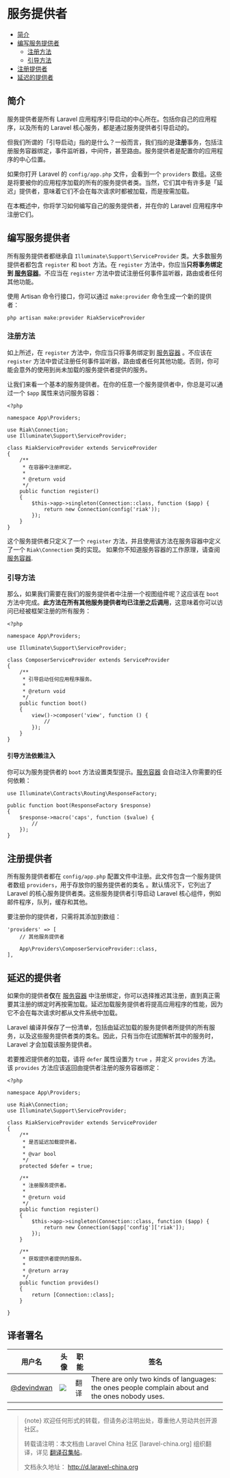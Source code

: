 # 服务提供者

- [简介](#introduction)
- [编写服务提供者](#writing-service-providers)
    - [注册方法](#the-register-method)
    - [引导方法](#the-boot-method)
- [注册提供者](#registering-providers)
- [延迟的提供者](#deferred-providers)

<a name="introduction"></a>
## 简介

服务提供者是所有 Laravel 应用程序引导启动的中心所在。包括你自己的应用程序，以及所有的 Laravel 核心服务，都是通过服务提供者引导启动的。

但我们所谓的「引导启动」指的是什么？一般而言，我们指的是**注册**事务，包括注册服务容器绑定，事件监听器，中间件，甚至路由。服务提供者是配置你的应用程序的中心位置。

如果你打开 Laravel 的 `config/app.php` 文件，会看到一个 `providers` 数组。这些是将要被你的应用程序加载的所有的服务提供者类。当然，它们其中有许多是「延迟」提供者，意味着它们不会在每次请求时都被加载，而是按需加载。

在本概述中，你将学习如何编写自己的服务提供者，并在你的 Laravel 应用程序中注册它们。

<a name="writing-service-providers"></a>
## 编写服务提供者

所有服务提供者都继承自 `Illuminate\Support\ServiceProvider` 类。大多数服务提供者都包含 `register` 和 `boot` 方法。在 `register` 方法中，你应当**只将事务绑定到 [服务容器](/docs/{{version}}/container)**。不应当在 `register` 方法中尝试注册任何事件监听器，路由或者任何其他功能。

使用 Artisan 命令行接口，你可以通过 `make:provider` 命令生成一个新的提供者：

    php artisan make:provider RiakServiceProvider

<a name="the-register-method"></a>
### 注册方法

如上所述，在 `register` 方法中，你应当只将事务绑定到 [服务容器](/docs/{{version}}/container) 。不应该在 `register` 方法中尝试注册任何事件监听器，路由或者任何其他功能。否则，你可能会意外的使用到尚未加载的服务提供者提供的服务。

让我们来看一个基本的服务提供者。在你的任意一个服务提供者中，你总是可以通过一个 `$app` 属性来访问服务容器：

    <?php

    namespace App\Providers;

    use Riak\Connection;
    use Illuminate\Support\ServiceProvider;

    class RiakServiceProvider extends ServiceProvider
    {
        /**
         * 在容器中注册绑定。
         *
         * @return void
         */
        public function register()
        {
            $this->app->singleton(Connection::class, function ($app) {
                return new Connection(config('riak'));
            });
        }
    }

这个服务提供者只定义了一个 `register` 方法，并且使用该方法在服务容器中定义了一个 `Riak\Connection` 类的实现。 如果你不知道服务容器的工作原理，请查阅 [服务容器](/docs/{{version}}/container).

<a name="the-boot-method"></a>
### 引导方法

那么，如果我们需要在我们的服务提供者中注册一个视图组件呢？这应该在 `boot` 方法中完成。**此方法在所有其他服务提供者均已注册之后调用**，这意味着你可以访问已经被框架注册的所有服务：

    <?php

    namespace App\Providers;

    use Illuminate\Support\ServiceProvider;

    class ComposerServiceProvider extends ServiceProvider
    {
        /**
         * 引导启动任何应用程序服务。
         *
         * @return void
         */
        public function boot()
        {
            view()->composer('view', function () {
                //
            });
        }
    }

#### 引导方法依赖注入

你可以为服务提供者的 `boot` 方法设置类型提示。[服务容器](/docs/{{version}}/container) 会自动注入你需要的任何依赖：

    use Illuminate\Contracts\Routing\ResponseFactory;

    public function boot(ResponseFactory $response)
    {
        $response->macro('caps', function ($value) {
            //
        });
    }

<a name="registering-providers"></a>
## 注册提供者

所有服务提供者都在 `config/app.php` 配置文件中注册。此文件包含一个服务提供者数组 `providers`，用于存放你的服务提供者的类名 。默认情况下，它列出了 Laravel 的核心服务提供者类。这些服务提供者引导启动 Laravel 核心组件，例如邮件程序，队列，缓存和其他。

要注册你的提供者，只需将其添加到数组：

    'providers' => [
        // 其他服务提供者

        App\Providers\ComposerServiceProvider::class,
    ],

<a name="deferred-providers"></a>
## 延迟的提供者

如果你的提供者**仅**在 [服务容器](/docs/{{version}}/container) 中注册绑定，你可以选择推迟其注册，直到真正需要其注册的绑定时再按需加载。延迟加载服务提供者将提高应用程序的性能，因为它不会在每次请求时都从文件系统中加载。

Laravel 编译并保存了一份清单，包括由延迟加载的服务提供者所提供的所有服务，以及这些服务提供者类的类名。因此，只有当你在试图解析其中的服务时，Laravel 才会加载该服务提供者。

若要推迟提供者的加载，请将 `defer` 属性设置为 `true` ，并定义 `provides` 方法。该 `provides` 方法应该返回由提供者注册的服务容器绑定：

    <?php

    namespace App\Providers;

    use Riak\Connection;
    use Illuminate\Support\ServiceProvider;

    class RiakServiceProvider extends ServiceProvider
    {
        /**
         * 是否延迟加载提供者。
         *
         * @var bool
         */
        protected $defer = true;

        /**
         * 注册服务提供者。
         *
         * @return void
         */
        public function register()
        {
            $this->app->singleton(Connection::class, function ($app) {
                return new Connection($app['config']['riak']);
            });
        }

        /**
         * 获取提供者提供的服务。
         *
         * @return array
         */
        public function provides()
        {
            return [Connection::class];
        }

    }

## 译者署名
| 用户名 | 头像 | 职能 | 签名 |
|---|---|---|---|
| [@devindwan](https://github.com/devindwan)  | <img class="avatar-66 rm-style" src="https://avatars2.githubusercontent.com/u/10205466?v=4&s=100">  |  翻译  | There are only two kinds of languages: the ones people complain about and the ones nobody uses. |


--- 

> {note} 欢迎任何形式的转载，但请务必注明出处，尊重他人劳动共创开源社区。
> 
> 转载请注明：本文档由 Laravel China 社区 [laravel-china.org] 组织翻译，详见 [翻译召集帖](https://laravel-china.org/topics/3810/laravel-54-document-translation-come-and-join-the-translation)。
> 
> 文档永久地址： http://d.laravel-china.org